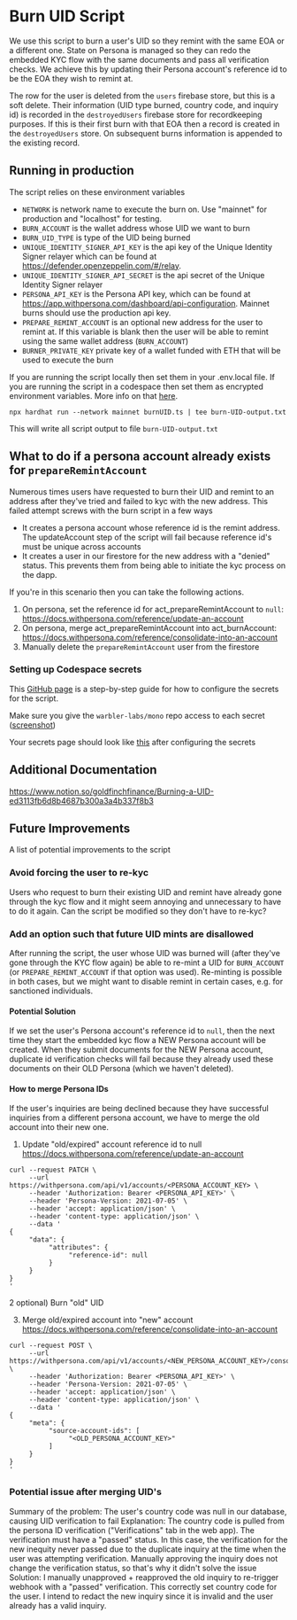 # Burn UID Script

We use this script to burn a user's UID so they remint with the same EOA or a different one.
State on Persona is managed so they can redo the embedded KYC flow with the same documents
and pass all verification checks. We achieve this by updating their Persona account's reference
id to be the EOA they wish to remint at.

The row for the user is deleted from the `users` firebase store, but this is a soft delete. Their
information (UID type burned, country code, and inquiry id) is recorded in the `destroyedUsers`
firebase store for recordkeeping purposes. If this is their first burn with that EOA then a record
is created in the `destroyedUsers` store. On subsequent burns information is appended to the existing
record.

## Running in production

The script relies on these environment variables

- `NETWORK` is network name to execute the burn on. Use "mainnet" for production and "localhost" for testing.
- `BURN_ACCOUNT` is the wallet address whose UID we want to burn
- `BURN_UID_TYPE` is type of the UID being burned
- `UNIQUE_IDENTITY_SIGNER_API_KEY` is the api key of the Unique Identity Signer relayer which can be found at https://defender.openzeppelin.com/#/relay.
- `UNIQUE_IDENTITY_SIGNER_API_SECRET` is the api secret of the Unique Identity Signer relayer
- `PERSONA_API_KEY` is the Persona API key, which can be found at https://app.withpersona.com/dashboard/api-configuration. Mainnet burns should use the production api key.
- `PREPARE_REMINT_ACCOUNT` is an optional new address for the user to remint at. If this variable is blank then the user will be able to remint using the same wallet address (`BURN_ACCOUNT`)
- `BURNER_PRIVATE_KEY` private key of a wallet funded with ETH that will be used to execute the burn

If you are running the script locally then set them in your .env.local file. If you are running the script in a codespace
then set them as encrypted environment variables. More info on that [here](https://docs.github.com/en/codespaces/managing-your-codespaces/managing-encrypted-secrets-for-your-codespaces#using-secrets).

```
npx hardhat run --network mainnet burnUID.ts | tee burn-UID-output.txt
```

This will write all script output to file `burn-UID-output.txt`

## What to do if a persona account already exists for `prepareRemintAccount`
Numerous times users have requested to burn their UID and remint to an address after they've tried and failed to kyc with the new address. This failed
attempt screws with the burn script in a few ways
* It creates a persona account whose reference id is the remint address. The updateAccount step of the script will fail because reference id's must be
  unique across accounts
* It creates a user in our firestore for the new address with a "denied" status. This prevents them from being able to initiate the kyc process on the
  dapp.

If you're in this scenario then you can take the following actions. 
1. On persona, set the reference id for act_prepareRemintAccount to `null`: https://docs.withpersona.com/reference/update-an-account
2. On persona, merge act_prepareRemintAccount into act_burnAccount: https://docs.withpersona.com/reference/consolidate-into-an-account
3. Manually delete the `prepareRemintAccount` user from the firestore

### Setting up Codespace secrets
This [GitHub page](https://docs.github.com/en/codespaces/managing-your-codespaces/managing-encrypted-secrets-for-your-codespaces#using-secrets) is a step-by-step guide for how to
configure the secrets for the script.

Make sure you give the `warbler-labs/mono` repo access to each secret ([screenshot](https://drive.google.com/file/d/1h9-I7_JlOPwuypvNwONVvYTORLXX3VGI/view?usp=sharing))

Your secrets page should look like [this](https://drive.google.com/file/d/1z-nNOM8gyMv9uVvOGavUGHgAiopUbQY4/view?usp=sharing) after configuring the secrets

## Additional Documentation

https://www.notion.so/goldfinchfinance/Burning-a-UID-ed3113fb6d8b4687b300a3a4b337f8b3

## Future Improvements

A list of potential improvements to the script

### Avoid forcing the user to re-kyc

Users who request to burn their existing UID and remint have already gone through the kyc flow and it might seem annoying and unnecessary
to have to do it again. Can the script be modified so they don't have to re-kyc?

### Add an option such that future UID mints are disallowed

After running the script, the user whose UID was burned will (after they've gone through the KYC flow again) be able to re-mint a UID for `BURN_ACCOUNT` (or `PREPARE_REMINT_ACCOUNT` if that option was used). Re-minting is possible in both cases, but we might want to disable remint in certain cases, e.g. for sanctioned individuals.

#### Potential Solution

If we set the user's Persona account's reference id to `null`, then the next time they start the embedded kyc flow a NEW Persona account will be created.
When they submit documents for the NEW Persona account, duplicate id verification checks will fail because they already used these documents on their OLD
Persona (which we haven't deleted).


#### How to merge Persona IDs
If the user's inquiries are being declined because they have successful inquiries from a different persona account, we have to merge the old account into their new one.

1) Update "old/expired" account reference id to null
https://docs.withpersona.com/reference/update-an-account
```
curl --request PATCH \
     --url https://withpersona.com/api/v1/accounts/<PERSONA_ACCOUNT_KEY> \
     --header 'Authorization: Bearer <PERSONA_API_KEY>' \
     --header 'Persona-Version: 2021-07-05' \
     --header 'accept: application/json' \
     --header 'content-type: application/json' \
     --data '
{
     "data": {
          "attributes": {
               "reference-id": null
          }
     }
}
'
```

2 optional) Burn "old" UID

3) Merge old/expired account into "new" account
https://docs.withpersona.com/reference/consolidate-into-an-account

```
curl --request POST \
     --url https://withpersona.com/api/v1/accounts/<NEW_PERSONA_ACCOUNT_KEY>/consolidate \
     --header 'Authorization: Bearer <PERSONA_API_KEY>' \
     --header 'Persona-Version: 2021-07-05' \
     --header 'accept: application/json' \
     --header 'content-type: application/json' \
     --data '
{
     "meta": {
          "source-account-ids": [
               "<OLD_PERSONA_ACCOUNT_KEY>"
          ]
     }
}
'
```

### Potential issue after merging UID's
Summary of the problem: The user's country code was null in our database, causing UID verification to fail
Explanation:
The country code is pulled from the persona ID verification ("Verifications" tab in the web app). The verification must have a "passed" status. In this case, the verification for the new inequity never passed due to the duplicate inquiry at the time when the user was attempting verification.
Manually approving the inquiry does not change the verification status, so that's why it didn't solve the issue
Solution:
I manually unapproved + reapproved the old inquiry to re-trigger webhook with a "passed" verification. This correctly set country code for the user.
I intend to redact the new inquiry since it is invalid and the user already has a valid inquiry.
